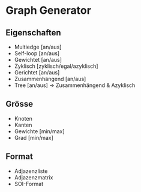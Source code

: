 # Graph Generator

Eigenschaften
-------------
* Multiedge			[an/aus]
* Self-loop			[an/aus]
* Gewichtet			[an/aus]
* Zyklisch			[zyklisch/egal/azyklisch]
* Gerichtet			[an/aus]
* Zusammenhängend		[an/aus]
* Tree				[an/aus] -> Zusammenhängend & Azyklisch

Grösse
------
* Knoten
* Kanten
* Gewichte			[min/max]
* Grad				[min/max]

Format
------
* Adjazenzliste
* Adjazenzmatrix
* SOI-Format

